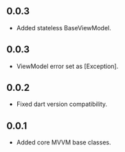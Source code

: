 ## 0.0.3

* Added stateless BaseViewModel.

## 0.0.3

* ViewModel error set as [Exception].

## 0.0.2

* Fixed dart version compatibility.

## 0.0.1

* Added core MVVM base classes.
